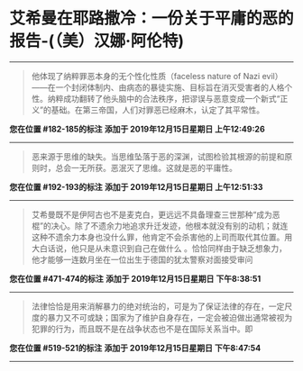 # 艾希曼在耶路撒冷：一份关于平庸的恶的报告-(（美）汉娜·阿伦特)

---

> 他体现了纳粹罪恶本身的无个性化性质（faceless nature of Nazi evil）——在一个封闭体制内、由病态的暴徒实施、目标旨在消灭受害者的人格个性。纳粹成功翻转了他头脑中的合法秩序，把谬误与恶意变成一个新式“正义”的基础。在第三帝国，人们对罪恶已经麻木，认定了其平常性。

**您在位置 #182-185的标注** **添加于 2019年12月15日星期日 上午12:49:26**

---

> 恶来源于思维的缺失。当思维坠落于恶的深渊，试图检验其根源的前提和原则时，总会一无所获。恶泯灭了思维。这就是恶的平庸性。

**您在位置 #192-193的标注** **添加于 2019年12月15日星期日 上午12:51:33**

---

> 艾希曼既不是伊阿古也不是麦克白，更远远不具备理查三世那种“成为恶棍”的决心。除了不遗余力地追求升迁发迹，他根本就没有别的动机；就连这种不遗余力本身也没什么罪，他肯定不会杀害他的上司而取代其位置。用大白话说，他只是从未意识到自己在做什么 。恰恰同样由于缺乏想象力，他才能够一连数月坐在一位出生于德国的犹太警察对面接受审问

**您在位置 #471-474的标注** **添加于 2019年12月15日星期日 下午8:38:51**

---

> 法律恰恰是用来消解暴力的绝对统治的，可是为了保证法律的存在，一定尺度的暴力又不可或缺；国家为了维护自身存在，一定会被迫做出通常被视为犯罪的行为，而且既不是在战争状态也不是在国际关系当中。即

**您在位置 #519-521的标注** **添加于 2019年12月15日星期日 下午8:47:54**

---


